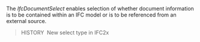 ﻿The _IfcDocumentSelect_ enables selection of whether document information is to be contained within an IFC model or is to be referenced from an external source.

> HISTORY&nbsp; New select type in IFC2x
